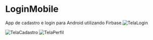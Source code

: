 # LoginMobile
App de cadastro e login para Android utilizando Firbase.![TelaLogin](https://user-images.githubusercontent.com/73967682/120232704-79a1e480-c22a-11eb-9df6-696d4a4c5948.PNG)


![TelaCadastro](https://user-images.githubusercontent.com/73967682/120232740-88889700-c22a-11eb-9130-0e9efa1a30b0.PNG)
![TelaPerfil](https://user-images.githubusercontent.com/73967682/120232743-8aeaf100-c22a-11eb-89fc-c0885c3959cd.PNG)

